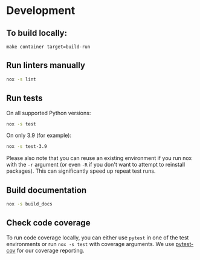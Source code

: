 # Development

## To build locally:
```make container target=build-run```

## Run linters manually

```bash
nox -s lint
```

## Run tests

<!-- Tests don't run yet, we're missing `test-connections.yaml`. -->

On all supported Python versions:

```bash
nox -s test
```

On only 3.9 (for example):

```bash
nox -s test-3.9
```

Please also note that you can reuse an existing environment if you run nox with the `-r` argument (or even `-R` if you
don't want to attempt to reinstall packages). This can significantly speed up repeat test runs.

## Build documentation

```bash
nox -s build_docs
```

## Check code coverage

To run code coverage locally, you can either use `pytest` in one of the test environments or
run `nox -s test` with coverage arguments. We use [pytest-cov](https://pypi.org/project/pytest-cov/) for our coverage reporting.
